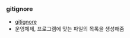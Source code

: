### gitignore

- [gitignore](https://www.toptal.com/developers/gitignore)
- 운영체제, 프로그램에 맞는 파일의 목록을 생성해줌